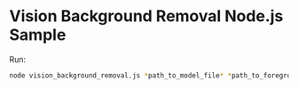 # Vision Background Removal Node.js Sample

Run:
```bash
node vision_background_removal.js *path_to_model_file* *path_to_foreground_image* *path_to_background_image* AUTO
```